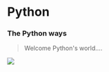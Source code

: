 # Python

### The Python ways

> Welcome Python's world....

[![](https://i.imgur.com/vi6bEl1.jpeg)](http://https://i.imgur.com/vi6bEl1.jpeg)
